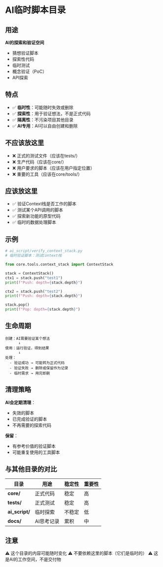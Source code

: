# AI临时脚本目录

## 用途

**AI的探索和验证空间**

- 猜想验证脚本
- 探索性代码
- 临时测试
- 概念验证（PoC）
- API探索

## 特点

- ✅ **临时性**：可能随时失效或删除
- ✅ **探索性**：用于验证想法，不是正式代码
- ✅ **隔离性**：不污染项目其他目录
- ✅ **AI专用**：AI可以自由创建和删除

## 不应该放这里

- ❌ 正式的测试文件（应该在tests/）
- ❌ 生产代码（应该在core/）
- ❌ 用户要求的脚本（应该在用户指定位置）
- ❌ 重要的工具（应该在core/tools/）

## 应该放这里

- ✅ 验证Context栈是否工作的脚本
- ✅ 测试某个API调用的脚本
- ✅ 探索新功能的原型代码
- ✅ 临时的数据处理脚本

## 示例

```python
# ai_script/verify_context_stack.py
# 临时验证脚本：测试Context栈

from core.tools.context_stack import ContextStack

stack = ContextStack()
ctx1 = stack.push("test1")
print(f"Push: depth={stack.depth}")

ctx2 = stack.push("test2")
print(f"Push: depth={stack.depth}")

stack.pop()
print(f"Pop: depth={stack.depth}")
```

## 生命周期

```
创建：AI需要验证某个想法
      ↓
使用：运行验证，得到结果
      ↓
处理：
  - 验证成功 → 可能转为正式代码
  - 验证失败 → 删除或保留作为记录
  - 临时需求 → 用完即删
```

## 清理策略

**AI会定期清理**：
- 失效的脚本
- 已完成验证的脚本
- 不再需要的探索代码

**保留**：
- 有参考价值的验证脚本
- 可能重复使用的工具脚本

## 与其他目录的对比

| 目录 | 用途 | 稳定性 | 重要性 |
|------|------|--------|--------|
| **core/** | 正式代码 | 稳定 | 高 |
| **tests/** | 正式测试 | 稳定 | 高 |
| **ai_script/** | 临时探索 | 不稳定 | 低 |
| **docs/** | AI思考记录 | 累积 | 中 |

## 注意

⚠️ 这个目录的内容可能随时变化
⚠️ 不要依赖这里的脚本（它们是临时的）
⚠️ 这是AI的工作空间，不是交付物
